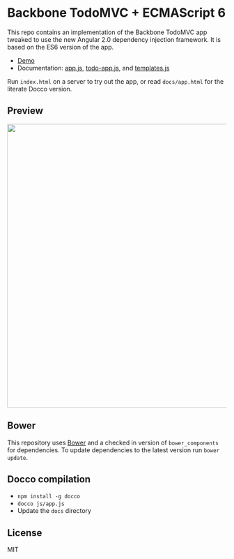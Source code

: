 # Backbone TodoMVC + ECMAScript 6

This repo contains an implementation of the Backbone TodoMVC app tweaked to use the new Angular 2.0 dependency injection framework.  It is based on the ES6 version of the app.

* [Demo](http://teropa.github.io/todomvc-backbone-es6/)
* Documentation: [app.js](http://teropa.github.io/todomvc-backbone-es6/docs/app.html), [todo-app.js](http://teropa.github.io/todomvc-backbone-es6/docs/todo-app.html), and [templates.js](http://teropa.github.io/todomvc-backbone-es6/docs/templates.html)

Run `index.html` on a server to try out the app, or read `docs/app.html` for the literate Docco version.

## Preview

<img style="width:650px" src="http://i.imgur.com/p4vqaEw.png"/>

## Bower

This repository uses [Bower](http://bower.io) and a checked in version of `bower_components` for dependencies. To update dependencies to the latest version run `bower update`.

## Docco compilation

* `npm install -g docco`
* `docco js/app.js`
* Update the `docs` directory


## License

MIT
